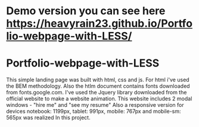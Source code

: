# Demo version you can see here https://heavyrain23.github.io/Portfolio-webpage-with-LESS/
# Portfolio-webpage-with-LESS

This simple landing page was built with html, css and js. For html i've used the BEM methodology. Also the htlm document contains fonts downloaded from fonts.google.com.
I've used the Jquery library downloaded from the official website to make a website animation. This website includes 2 modal windows - "hire me" and "see my resume"
Also a responsive version for devices notebook: 1199px, tablet: 991px, mobile: 767px and mobile-sm: 565px was realized In this project.
